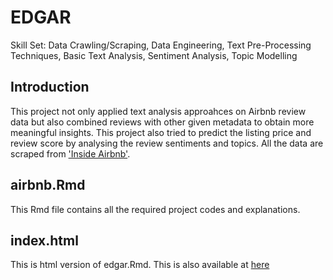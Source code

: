 # EDGAR

Skill Set: Data Crawling/Scraping, Data Engineering, Text Pre-Processing Techniques, Basic Text Analysis, Sentiment Analysis, Topic Modelling

## Introduction

This project not only applied text analysis approahces on Airbnb review data but also combined reviews with other given metadata to obtain more meaningful insights. This project also tried to predict the listing price and review score by analysing the review sentiments and topics. All the data are scraped from ['Inside Airbnb'](http://insideairbnb.com/get-the-data.html).

## airbnb.Rmd

This Rmd file contains all the required project codes and explanations. 

## index.html

This is html version of edgar.Rmd. This is also available at [here](https://sakjung.github.io/airbnb)
